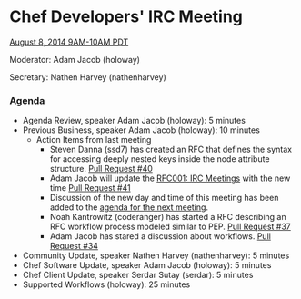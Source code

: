 # Chef Developers' IRC Meeting

[August 8, 2014 9AM-10AM PDT](http://www.timeanddate.com/worldclock/fixedtime.html?msg=%23chef-hacking+developers%27+meeting&iso=20140808T12&p1=419&ah=1)

Moderator:  Adam Jacob (holoway)

Secretary:  Nathen Harvey (nathenharvey)

### Agenda
* Agenda Review, speaker Adam Jacob (holoway): 5 minutes
* Previous Business, speaker Adam Jacob (holoway): 10 minutes
  * Action Items from last meeting
    * Steven Danna (ssd7) has created an RFC that defines the syntax for accessing deeply nested keys inside the node attribute structure.  [Pull Request #40](https://github.com/chef/chef-rfc/pull/40/files)
    * Adam Jacob will update the [RFC001: IRC Meetings](https://github.com/chef/chef-rfc/blob/master/rfc001-irc-meetings.md) with the new time [Pull Request #41](https://github.com/chef/chef-rfc/pull/41)
    * Discussion of the new day and time of this meeting has been added to the [agenda for the next meeting](https://github.com/chef/chef-community-irc-meetings/blob/master/2014-08-21-agenda.md).
    * Noah Kantrowitz (coderanger) has started a RFC describing an RFC workflow process modeled similar to PEP. [Pull Request #37](https://github.com/chef/chef-rfc/pull/37)
    * Adam Jacob has stared a discussion about workflows. [Pull Request #34](https://github.com/chef/chef-rfc/pull/34)
* Community Update, speaker Nathen Harvey (nathenharvey): 5 minutes
* Chef Software Update, speaker Adam Jacob (holoway): 5 minutes
* Chef Client Update, speaker Serdar Sutay (serdar): 5 minutes
* Supported Workflows (holoway): 25 minutes
